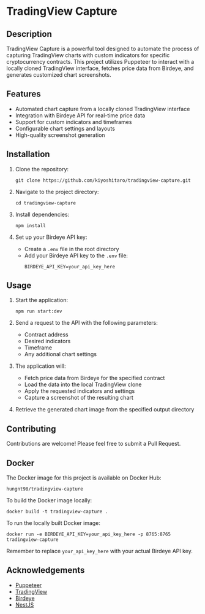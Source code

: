 # TradingView Capture

## Description

TradingView Capture is a powerful tool designed to automate the process of capturing TradingView charts with custom indicators for specific cryptocurrency contracts. This project utilizes Puppeteer to interact with a locally cloned TradingView interface, fetches price data from Birdeye, and generates customized chart screenshots.

## Features

- Automated chart capture from a locally cloned TradingView interface
- Integration with Birdeye API for real-time price data
- Support for custom indicators and timeframes
- Configurable chart settings and layouts
- High-quality screenshot generation

## Installation

1. Clone the repository:
   ```
   git clone https://github.com/kiyoshitaro/tradingview-capture.git
   ```

2. Navigate to the project directory:
   ```
   cd tradingview-capture
   ```

3. Install dependencies:
   ```
   npm install
   ```

4. Set up your Birdeye API key:
   - Create a `.env` file in the root directory
   - Add your Birdeye API key to the `.env` file:
     ```
     BIRDEYE_API_KEY=your_api_key_here
     ```

## Usage

1. Start the application:
   ```
   npm run start:dev
   ```

2. Send a request to the API with the following parameters:
   - Contract address
   - Desired indicators
   - Timeframe
   - Any additional chart settings

3. The application will:
   - Fetch price data from Birdeye for the specified contract
   - Load the data into the local TradingView clone
   - Apply the requested indicators and settings
   - Capture a screenshot of the resulting chart

4. Retrieve the generated chart image from the specified output directory

## Contributing

Contributions are welcome! Please feel free to submit a Pull Request.

## Docker

The Docker image for this project is available on Docker Hub:

```
hungnt98/tradingview-capture
```

To build the Docker image locally:

```
docker build -t tradingview-capture .
```

To run the locally built Docker image:

```
docker run -e BIRDEYE_API_KEY=your_api_key_here -p 8765:8765 tradingview-capture
```

Remember to replace `your_api_key_here` with your actual Birdeye API key.

## Acknowledgements

- [Puppeteer](https://pptr.dev/)
- [TradingView](https://www.tradingview.com/)
- [Birdeye](https://birdeye.so/)
- [NestJS](https://nestjs.com/)


